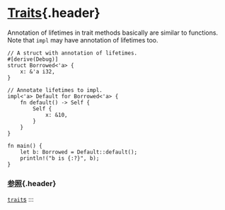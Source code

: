 # [Traits](#traits){.header}

Annotation of lifetimes in trait methods basically are similar to
functions. Note that `impl` may have annotation of lifetimes too.

    // A struct with annotation of lifetimes.
    #[derive(Debug)]
    struct Borrowed<'a> {
        x: &'a i32,
    }

    // Annotate lifetimes to impl.
    impl<'a> Default for Borrowed<'a> {
        fn default() -> Self {
            Self {
                x: &10,
            }
        }
    }

    fn main() {
        let b: Borrowed = Default::default();
        println!("b is {:?}", b);
    }

### [参照](#参照){.header}

[`trait`s](../../trait.html)
:::

